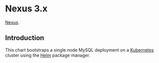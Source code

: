 # Nexus 3.x

[Nexus](http://192.168.56.234:8081).

## Introduction

This chart bootstraps a single node MySQL deployment on a [Kubernetes](http://kubernetes.io) cluster using the [Helm](https://helm.sh) package manager.
